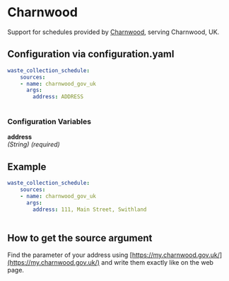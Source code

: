# Charnwood

Support for schedules provided by [Charnwood](https://www.charnwood.gov.uk/), serving Charnwood, UK.

## Configuration via configuration.yaml

```yaml
waste_collection_schedule:
    sources:
    - name: charnwood_gov_uk
      args:
        address: ADDRESS
        
```

### Configuration Variables

**address**  
*(String) (required)*

## Example

```yaml
waste_collection_schedule:
    sources:
    - name: charnwood_gov_uk
      args:
        address: 111, Main Street, Swithland
        
```

## How to get the source argument

Find the parameter of your address using [https://my.charnwood.gov.uk/](https://my.charnwood.gov.uk/) and write them exactly like on the web page.
